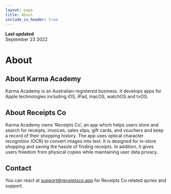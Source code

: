```yaml
---
layout: page
title: About
include_in_header: true
---
```


**Last updated**  
September 23 2022

# About

## About Karma Academy
Karma Academy is an Australian-registered business. It develops apps for Apple technologies including iOS, iPad, macOS, watchOS and tvOS. 

## About Receipts Co
Karma Academy owns ‘Receipts Co’, an app which helps users store and search for receipts, invoices, sales slips, gift cards, and vouchers and keep a record of their shopping history. The app uses optical character recognition (OCR) to convert images into text. It is designed for in-store shopping and saving the hassle of finding receipts. In addition, it gives users freedom from physical copies while maintaining user data privacy. 

## Contact
You can react at support@receiptsco.app for Receipts Co related quries and support.


